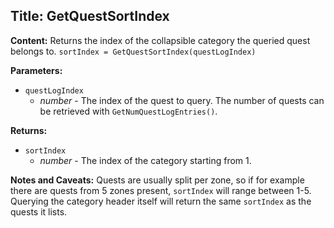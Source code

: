 ## Title: GetQuestSortIndex

**Content:**
Returns the index of the collapsible category the queried quest belongs to.
`sortIndex = GetQuestSortIndex(questLogIndex)`

**Parameters:**
- `questLogIndex`
  - *number* - The index of the quest to query. The number of quests can be retrieved with `GetNumQuestLogEntries()`.

**Returns:**
- `sortIndex`
  - *number* - The index of the category starting from 1.

**Notes and Caveats:**
Quests are usually split per zone, so if for example there are quests from 5 zones present, `sortIndex` will range between 1-5.
Querying the category header itself will return the same `sortIndex` as the quests it lists.